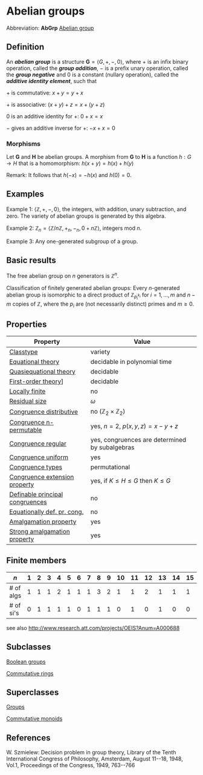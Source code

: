 # Abelian groups

Abbreviation: **AbGrp** [Abelian group](https://en.wikipedia.org/wiki/Abelian_group)

## Definition
An ***abelian group*** is a structure $\mathbf{G}=\langle
G,+,-,0\rangle$, where $+$ is an infix binary operation, called the 
***group addition***, $-$ is a prefix unary operation, called the 
***group negative*** and $0$ is a constant (nullary operation), called the ***additive identity element***, such that

$+$ is commutative:  $x+y=y+x$

$+$ is associative:  $(x+y)+z=x+(y+z)$

$0$ is an additive identity for $+$:  $0+x=x$

$-$ gives an additive inverse for $+$:  $-x+x=0$

### Morphisms
Let $\mathbf{G}$ and $\mathbf{H}$ be abelian groups. A morphism from $\mathbf{G}$ to $\mathbf{H}$ is a function $h:G\rightarrow H$ that is a
homomorphism: 
$h(x+y)=h(x)+h(y)$

Remark: It follows that $h(-x)= -h(x)$ and $h(0)=0$.


## Examples
Example 1: $\langle \mathbb{Z}, +, -, 0\rangle$, the integers, with addition, unary subtraction, and zero. The variety of abelian groups is generated by this algebra.

Example 2: $\mathbb Z_n=\langle \mathbb{Z}/n\mathbb Z, +_n, -_n, 0+n\mathbb Z\rangle$, integers mod $n$.

Example 3: Any one-generated subgroup of a group.


## Basic results
The free abelian group on $n$ generators is $\mathbb Z^n$.

Classification of finitely generated abelian groups: Every $n$-generated abelian group is isomorphic to a direct product of $\mathbb Z_{p_i^{k_i}}$ for $i=1,\ldots,m$ and $n-m$ copies of $\mathbb Z$, where the $p_i$ are (not necessarily distinct) primes and $m\ge 0$.


## Properties

|Property|Value|
|---|---|
|[Classtype](Classtype.md)                       |variety |
|[Equational theory](equational_theory.md)               |decidable in polynomial time |
|[Quasiequational theory](quasiequational_theory.md)          |decidable |
|[First-order theory](first-order_theory.md)]              |decidable |
|[Locally finite](locally_finite.md)                  |no |
|[Residual size](residual_size.md)                   |$\omega$ |
|[Congruence distributive](congruence_distributive.md)         |no ($\mathbb{Z}_{2}\times \mathbb{Z}_{2}$) |
|[Congruence n-permutable](congruence_n-permutable.md)         |yes, $n=2$, $p(x,y,z)=x-y+z$ |
|[Congruence regular](congruence_regular.md)              |yes, congruences are determined by subalgebras |
|[Congruence uniform](congruence_uniform.md)              |yes |
|[Congruence types](congruence_types.md)                |permutational |
|[Congruence extension property](congruence_extension_property.md)   |yes, if $K\le H\le G$ then $K\le G$ |
|[Definable principal congruences](definable_principal_congruences.md) |no |
|[Equationally def. pr. cong.](equationally_def._pr._cong..md)     |no |
|[Amalgamation property](amalgamation_property.md)           |yes |
|[Strong amalgamation property](strong_amalgamation_property.md)    |yes |


## Finite members
|$n$       | 1 | 2 | 3 | 4 | 5 | 6 | 7 | 8 | 9 | 10 | 11 | 12 | 13 | 14 | 15 | 16 | 17 | 18 | 19 | 20 | 21 | 22 | 23 | 24 | 25 |
|---       |---|---|---|---|---|---|---|---|---|----|----|----|----|----|----|----|----|----|----|----|----|----|----|----|----|
|# of algs | 1 | 1 | 1 | 2 | 1 | 1 | 1 | 3 | 2 |  1 |  1 |  2 |  1 |  1 |  1 |  5 |  1 |  2 |  1 | 1  |  1 |  1 |  1 |  3 |  2 |
|# of si's | 0 | 1 | 1 | 1 | 1 | 0 | 1 | 1 | 1 |  0 |  1 |  0 |  1 |  0 |  0 |  1 |  1 |  0 |  1 | 0  |  0 |  0 |  1 |  0 |  1 |

see also http://www.research.att.com/projects/OEIS?Anum=A000688


## Subclasses
[Boolean groups](boolean_groups.md)

[Commutative rings](commutative_rings.md)


## Superclasses
[Groups](groups.md)

[Commutative monoids](commutative_monoids.md)


## References
W. Szmielew: Decision problem in group theory,
Library of the Tenth International Congress of Philosophy, 
Amsterdam, August 11--18, 1948, Vol.1, Proceedings of the Congress,
1949, 763--766

